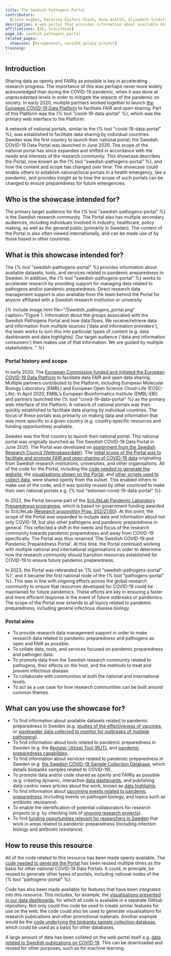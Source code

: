 ```yaml
---
title: The Swedish Pathogens Portal
contributors:
  [Liane Hughes, Katarina Öjefors Stark, Anna Asklöf, Elisabeth Sundström]
description: A web portal that provides information about available datasets, resources, tools, and services related to pandemic preparedness in Sweden. We offer support to all those involved in pandemic preparedness research that are affiliated with a Swedish research institution or university.
affiliations: [SE, SciLifeLab]
page_id: swedish_pathogens_portal
related_pages:
  showcase: [korogenoest, covid19_galaxy_project]
training:
---
```


## Introduction

Sharing data as openly and FAIRly as possible is key in accelerating research progress. The importance of this was perhaps never more widely acknowledged than during the COVID-19 pandemic, when it was done at unprecedented levels in order to mitigate the impacts of the pandemic on society. In early 2020, multiple partners worked together to launch [the European COVID-19 Data Platform](https://www.embl.org/news/science/embl-ebi-launches-covid-19-data-portal/) to facilitate FAIR and open sharing. Part of this Platform was the {% tool "covid-19-data-portal" %}, which was the primary web interface to the Platform.

A network of national portals, similar to the {% tool "covid-19-data-portal" %}, was established to facilitate data sharing by individual countries. Sweden was the first country to launch their national portal; the Swedish COVID-19 Data Portal was launched in June 2020. The scope of the national portal has since expanded and shifted in accordance with the needs and interests of the research community. This showcase describes the Portal, now known as the {% tool "swedish-pathogens-portal" %}, and how the content and scope has changed over time. The showcase could enable others to establish national/local portals in a health emergency, like a pandemic, and provides insight as to how the scope of such portals can be changed to ensure preparedness for future emergencies.

## Who is the showcase intended for?

The primary target audience for the {% tool "swedish-pathogens-portal" %} is the Swedish research community. The Portal also has multiple secondary audiences, including individuals involved in industry, healthcare, policy making, as well as the general public (primarily in Sweden). The content of the Portal is also often viewed internationally, and can be made use of by those based in other countries.

## What is this showcase intended for?

The {% tool "swedish-pathogens-portal" %} provides information about available datasets, tools, and services related to pandemic preparedness in Sweden. In addition, the {% tool "swedish-pathogens-portal" %} works to accelerate research by providing support for managing data related to pathogens and/or pandemic preparedness. Direct research data management support is also available from the team behind the Portal for anyone affiliated with a Swedish research institution or university.

{% include image.html file="/Swedish_pathogens_portal.png" caption="Figure 1. Information about the groups associated with the Swedish Pathogens Portal and how data flows. We receive/retrieve data and information from multiple sources ('data and information providers'), the team works to turn this into particular types of content (e.g. data dashboards and data highlights). Our target audience ('data and information consumers') then makes use of that information. We are guided by multiple stakeholders.
" %}

### Portal history and scope

In early 2020, The [European Commission funded and initiated the European COVID-19 Data Platform](https://www.embl.org/news/science/embl-ebi-launches-covid-19-data-portal/) to facilitate data FAIR and open data sharing. Multiple partners contributed to the Platform, including European Molecular Biology Laboratory (EMBL) and European Open Science Cloud-Life (EOSC-Life). In April 2020, EMBL’s European Bioinformatics Institute (EMBL-EBI) and partners launched the {% tool "covid-19-data-portal" %} as the primary web interface of the Platform. A network of national portals was then quickly established to facilitate data sharing by individual countries. The focus of these portals was primarily on making data and information that was more specific to a given country (e.g. country-specific resources and funding opportunities) available.

Sweden was the first country to launch their national portal. This national portal was originally launched as The Swedish COVID-19 Data Portal in June 2020. The Portal was developed on [assignment from the Swedish Research Council (Vetenskapsrådet)](https://www.vr.se/english/just-now/news/news-archive/2020-06-03-new-national-portal-makes-research-data-on-covid-19-accessible.html). The [initial scope of the Portal was to facilitate and promote FAIR and open sharing of COVID-19 data](https://pathogens.se/updates/first_year/) originating from Swedish research institutions, universities, and other organisations. All of the code for the Portal, including the [code needed to generate the website](https://github.com/ScilifelabDataCentre/covid-portal), the [visualisations shown on the Portal](https://github.com/ScilifelabDataCentre/covid-portal-visualisations), and [other scripts used to collect data](https://github.com/ScilifelabDataCentre/covid-portal-scripts), were shared openly from the outset. This enabled others to make use of the code, and it was quickly reused by other countried to make their own national portals e.g. {% tool "estonian-covid-19-data-portal" %}.

In 2022, the Portal became part of the [SciLifeLab Pandemic Laboratory Preparedness programme](https://www.scilifelab.se/pandemic-response/pandemic-laboratory-preparedness/), which is based on government funding awarded to SciLifeLab ([Research proposition Prop. 202/21:60](https://www.regeringen.se/rattsliga-dokument/proposition/2020/12/forskning-frihet-framtid--kunskap-och-innovation-for-sverige/)). At this point, the scope of the Portal was expanded to include data and information about not only COVID-19, but also other pathogens and pandemic preparedness in general. This reflected a shift in the needs and focus of the research community towards pandemic preparedness and away from COVID-19 specifically. The Portal was thus renamed ‘The Swedish COVID-19 and Pandemic Preparedness Portal’. At this time, the Portal continued working with multiple national and international organisations in order to determine how the research community should transition resources established for COVID-19 to ensure future pandemic preparedness.

In 2023, the Portal was rebranded as ‘{% tool "swedish-pathogens-portal" %}’, and it became the first national node of the {% tool "pathogens-portal" %}. This was in line with ongoing efforts across the global research community to ensure that resources developed for COVID-19 could be maintained for future pandemics. These efforts are key in ensuring a faster and more efficient response in the event of future outbreaks or pandemics. The scope of the Portal now extends to all topics related to pandemic preparedness, including general infectious disease biology.

### Portal aims

- To provide research data management support in order to make research data related to pandemic preparedness and pathogens as open and FAIR as possible.
- To collate data, tools, and services focused on pandemic preparedness and pathogen data.
- To promote data from the Swedish research community related to pathogens, their effects on the host, and the methods to treat and prevent infectious disease.
- To collaborate with communities at both the national and international levels.
- To act as a use case for how research communities can be built around common themes.

## What can you use the showcase for?

- To find information about available datasets related to pandemic preparedness in Sweden (e.g. [studies of the effectiveness of vaccines](https://pathogens.se/dashboards/recovac/), or [wastewater data collected to monitor for outbreaks of multiple pathogens](https://pathogens.se/dashboards/wastewater/)).
- To find information about tools related to pandemic preparedness in Sweden (e.g. the [Register Utilizer Tool (RUT)](https://pathogens.se/register-based-research/), and [pandemic preparedness capabilities](https://pathogens.se/resources/).
- To find information about services related to pandemic preparedness in Sweden (e.g. [the Swedish COVID-19 Sample Collection Database](https://pathogens.se/biobanks/), which details biobanks samples related to COVID-19).
- To promote data and/or code shared as openly and FAIRly as possible (e.g. creating dynamic, interactive [data dashboards](https://pathogens.se/dashboards/), and publishing data-centric news articles about the work, known as [data highlights](https://pathogens.se/highlights/).
- To find information about [upcoming events related to pandemic preparedness](https://pathogens.se/events/) (including events on pathogen biology, and topics such as antibiotic resistance).
- To enable the identification of potential collaborators for research projects (e.g. by checking lists of [ongoing research projects](https://pathogens.se/research_projects/)).
- To find [funding opportunities relevant for researchers in Sweden](https://pathogens.se/funding/) that work in areas related to pandemic preparedness (including infection biology and antibiotic resistance).

## How to reuse this resource

All of the code related to this resource has been made openly available. The [code needed to generate the Portal](https://github.com/ScilifelabDataCentre/covid-portal) has been reused multiple times as the basis for other national COVID-19 Data Portals. It could, in principle, be reused to generate other types of portals, including national nodes of the {% tool "pathogens-portal" %}.

Code has also been made available for features that have been integrated into this resource. This includes, for example, the [visualisations presented in our data dashboards](https://github.com/ScilifelabDataCentre/covid-portal-visualisations), for which all code is available in a separate GitHub repository. Not only could this code be used to create similar features for use on the web, the code could also be used to generate visualisations for research publications and other promotional materials. Another example would be the [code underlying the biobanks sample collection database](https://github.com/ScilifelabDataCentre/covid-sample-collection-database), which could be used as a basis for other databases.

A large amount of data has been collated on the web portal itself e.g. [data related to Swedish publications on COVID-19](https://pathogens.se/publications/). This can be downloaded and reused for other purposes, such as for machine learning.

